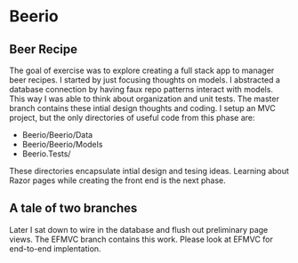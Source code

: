 # Beerio

## Beer Recipe

The goal of exercise was to explore creating a full stack app to manager beer recipes. 
I started by just focusing thoughts on models. I abstracted a database connection by 
having faux repo patterns interact with models. This way I was able to think about 
organization and unit tests. The master branch contains these intial design thoughts
and coding. I setup an MVC project, but the only directories of useful 
code from this phase are:

* Beerio/Beerio/Data
* Beerio/Beerio/Models
* Beerio.Tests/

These directories encapsulate intial design and tesing ideas. Learning about Razor
pages while creating the front end is the next phase.

## A tale of two branches

Later I sat down to wire in the database and flush out preliminary page views.
The EFMVC branch contains this work. Please look at EFMVC for end-to-end
implentation.

